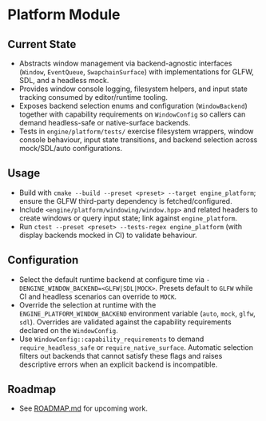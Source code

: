 # Platform Module

## Current State
- Abstracts window management via backend-agnostic interfaces (`Window`, `EventQueue`, `SwapchainSurface`) with implementations for GLFW, SDL, and a headless mock.
- Provides window console logging, filesystem helpers, and input state tracking consumed by editor/runtime tooling.
- Exposes backend selection enums and configuration (`WindowBackend`) together with capability requirements on `WindowConfig` so callers can demand headless-safe or native-surface backends.
- Tests in `engine/platform/tests/` exercise filesystem wrappers, window console behaviour, input state transitions, and backend selection across mock/SDL/auto configurations.

## Usage
- Build with `cmake --build --preset <preset> --target engine_platform`; ensure the GLFW third-party dependency is fetched/configured.
- Include `<engine/platform/windowing/window.hpp>` and related headers to create windows or query input state; link against `engine_platform`.
- Run `ctest --preset <preset> --tests-regex engine_platform` (with display backends mocked in CI) to validate behaviour.

## Configuration
- Select the default runtime backend at configure time via `-DENGINE_WINDOW_BACKEND=<GLFW|SDL|MOCK>`. Presets default to `GLFW` while CI and headless scenarios can override to `MOCK`.
- Override the selection at runtime with the `ENGINE_PLATFORM_WINDOW_BACKEND` environment variable (`auto`, `mock`, `glfw`, `sdl`). Overrides are validated against the capability requirements declared on the `WindowConfig`.
- Use `WindowConfig::capability_requirements` to demand `require_headless_safe` or `require_native_surface`. Automatic selection filters out backends that cannot satisfy these flags and raises descriptive errors when an explicit backend is incompatible.

## Roadmap
- See [ROADMAP.md](ROADMAP.md) for upcoming work.
